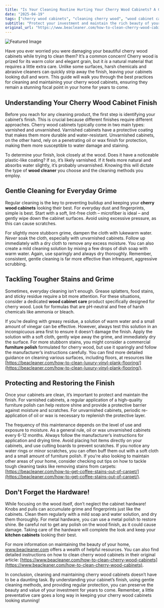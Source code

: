 ```yaml
---
title: "Is Your Cleaning Routine Hurting Your Cherry Wood Cabinets? A Guide to Gentle Care"
date: "2025-04-19"
tags: ["cherry wood cabinets", "cleaning cherry wood", "wood cabinet care", "kitchen cabinets", "wood cleaner", "cabinet finish", "furniture polish"]
subtitle: "Protect your investment and maintain the rich beauty of your cherry wood cabinets with these expert cleaning and care tips."
original_url: "https://www.beacleaner.com/how-to-clean-cherry-wood-cabinets"
---
```




![Featured Image](https://res.cloudinary.com/dnm0udlvz/image/upload/v1745049253/article_image_38_i7fujk.jpg)

Have you ever worried you were damaging your beautiful cherry wood cabinets while trying to clean them? It’s a common concern! Cherry wood is prized for its warm color and elegant grain, but it *is* a natural material that requires a little extra care. Unlike some surfaces, harsh chemicals and abrasive cleaners can quickly strip away the finish, leaving your cabinets looking dull and worn. This guide will walk you through the best practices for cleaning and maintaining your cherry wood cabinets, ensuring they remain a stunning focal point in your home for years to come. 

## Understanding Your Cherry Wood Cabinet Finish

Before you reach for any cleaning product, the first step is identifying your cabinet’s finish. This is crucial because different finishes require different approaches. Cherry wood cabinets typically come in two main types: varnished and unvarnished. Varnished cabinets have a protective coating that makes them more durable and water-resistant. Unvarnished cabinets, on the other hand, rely on a penetrating oil or wax finish for protection, making them more susceptible to water damage and staining. 

To determine your finish, look closely at the wood. Does it have a noticeable plastic-like coating? If so, it’s likely varnished. If it feels more natural and absorbs water slightly, it’s probably unvarnished. Knowing this will dictate the type of **wood cleaner** you choose and the cleaning methods you employ. 

## Gentle Cleaning for Everyday Grime

Regular cleaning is the key to preventing buildup and keeping your **cherry wood cabinets** looking their best. For everyday dust and fingerprints, simple is best. Start with a soft, lint-free cloth – microfiber is ideal – and gently wipe down the cabinet surfaces. Avoid using excessive pressure, as this can cause scratches. 

For slightly more stubborn grime, dampen the cloth with lukewarm water. *Never* soak the cloth, especially with unvarnished cabinets. Follow up immediately with a dry cloth to remove any excess moisture. You can also create a mild cleaning solution by mixing a few drops of dish soap with warm water. Again, use sparingly and always dry thoroughly. Remember, consistent, gentle cleaning is far more effective than infrequent, aggressive scrubbing.

## Tackling Tougher Stains and Grime

Sometimes, everyday cleaning isn’t enough. Grease splatters, food stains, and sticky residue require a bit more attention. For these situations, consider a dedicated **wood cabinet care** product specifically designed for cherry wood. Look for formulas that are pH-neutral and free of harsh chemicals like ammonia or bleach. 

If you’re dealing with greasy residue, a solution of warm water and a small amount of vinegar can be effective. However, always test this solution in an inconspicuous area first to ensure it doesn’t damage the finish. Apply the solution with a soft cloth, gently wipe away the grime, and immediately dry the surface. For more stubborn stains, you might consider a commercial **furniture polish** formulated for cherry wood, but use it sparingly and follow the manufacturer’s instructions carefully. You can find more detailed guidance on cleaning various surfaces, including floors, at resources like [https://beacleaner.com/how-to-clean-luxury-vinyl-plank-flooring/](https://beacleaner.com/how-to-clean-luxury-vinyl-plank-flooring/).

## Protecting and Restoring the Finish

Once your cabinets are clean, it’s important to protect and maintain the finish. For varnished cabinets, a regular application of a high-quality furniture polish can help restore shine and provide a protective barrier against moisture and scratches. For unvarnished cabinets, periodic re-application of oil or wax is necessary to replenish the protective layer. 

The frequency of this maintenance depends on the level of use and exposure to moisture. As a general rule, oil or wax unvarnished cabinets every 6-12 months. Always follow the manufacturer’s instructions for application and drying time. Avoid placing hot items directly on your cabinets, and use cutting boards to prevent scratches. If you notice any water rings or minor scratches, you can often buff them out with a soft cloth and a small amount of furniture polish. If you're also looking to maintain other areas of your home, consider checking out tips on how to tackle tough cleaning tasks like removing stains from carpets: [https://beacleaner.com/how-to-get-coffee-stains-out-of-carpet/](https://beacleaner.com/how-to-get-coffee-stains-out-of-carpet/).

## Don't Forget the Hardware!

While focusing on the wood itself, don’t neglect the cabinet hardware! Knobs and pulls can accumulate grime and fingerprints just like the cabinets. Clean them regularly with a mild soap and water solution, and dry them thoroughly. For metal hardware, you can use a metal polish to restore shine. Be careful not to get any polish on the wood finish, as it could cause damage. Taking care of the hardware will complete the look and keep your **kitchen cabinets** looking their best. 

For more information on maintaining the beauty of your home, www.beacleaner.com offers a wealth of helpful resources. You can also find detailed instructions on how to clean cherry wood cabinets in their original article: [https://www.beacleaner.com/how-to-clean-cherry-wood-cabinets](https://www.beacleaner.com/how-to-clean-cherry-wood-cabinets).



In conclusion, cleaning and maintaining cherry wood cabinets doesn’t have to be a daunting task. By understanding your cabinet’s finish, using gentle cleaning methods, and providing regular protection, you can preserve the beauty and value of your investment for years to come. Remember, a little preventative care goes a long way in keeping your cherry wood cabinets looking stunning!
